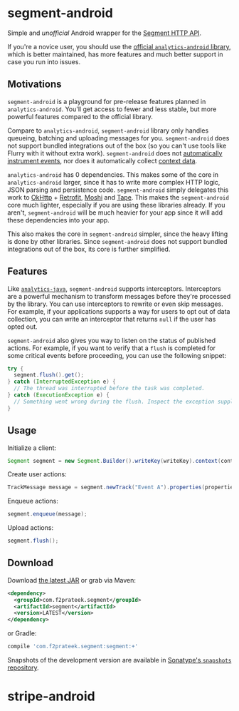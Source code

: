 # segment-android

Simple and *unofficial* Android wrapper for the [Segment HTTP API](https://segment.com/docs/sources/server/http/).

If you're a novice user, you should use the [official `analytics-android` library](https://segment.com/docs/sources/mobile/android/), which is better maintained, has more features and much better support in case you run into issues.

## Motivations

`segment-android` is a playground for pre-release features planned in `analytics-android`. You'll get access to fewer and less stable, but more powerful features compared to the official library.

Compare to `analytics-android`, `segment-android` library only handles queueing, batching and uploading messages for you. `segment-android` does not support bundled integrations out of the box (so you can't use tools like Flurry with it without extra work). `segment-android` does not [automatically instrument events](https://segment.com/docs/spec/mobile/), nor does it automatically collect [context data](https://segment.com/docs/spec/common/#context-fields-automatically-collected).

`analytics-android` has 0 dependencies. This makes some of the core in `analytics-android` larger, since it has to write more complex HTTP logic, JSON parsing and persistence code. `segment-android` simply delegates this work to [OkHttp](https://github.com/square/okhttp) + [Retrofit](https://github.com/square/retrofit), [Moshi](https://github.com/square/moshi) and [Tape](https://github.com/square/tape). This makes the `segment-android` core much lighter, especially if you are using these libraries already. If you aren't, `segment-android` will be much heavier for your app since it will add these dependencies into your app.

This also makes the core in `segment-android` simpler, since the heavy lifting is done by other libraries. Since `segment-android` does not support bundled integrations out of the box, its core is further simplified.

## Features

Like [`analytics-java`](https://github.com/segmentio/analytics-java), `segment-android` supports interceptors. Interceptors are a powerful mechanism to transform messages before they're processed by the library. You can use interceptors to rewrite or even skip messages. For example, if your applications supports a way for users to opt out of data collection, you can write an interceptor that returns `null` if the user has opted out.

`segment-android` also gives you way to listen on the status of published actions. For example, if you want to verify that a `flush` is completed for some critical events before proceeding, you can use the following snippet:

```java
try {
  segment.flush().get();
} catch (InterruptedException e) {
  // The thread was interrupted before the task was completed.
} catch (ExecutionException e) {
  // Something went wrong during the flush. Inspect the exception supplied to figure out why.
}
```

## Usage

Initialize a client:

```java
Segment segment = new Segment.Builder().writeKey(writeKey).context(context).build();
```

Create user actions:

```java
TrackMessage message = segment.newTrack("Event A").properties(properties).build();
```

Enqueue actions:

```java
segment.enqueue(message);
```

Upload actions:

```java
segment.flush();
```

## Download

Download [the latest JAR](https://search.maven.org/remote_content?g=com.f2prateek.segment&a=segment&v=LATEST) or grab via Maven:
```xml
<dependency>
  <groupId>com.f2prateek.segment</groupId>
  <artifactId>segment</artifactId>
  <version>LATEST</version>
</dependency>
```

or Gradle:
```groovy
compile 'com.f2prateek.segment:segment:+'
```

Snapshots of the development version are available in [Sonatype's `snapshots` repository](https://oss.sonatype.org/content/repositories/snapshots/).
# stripe-android
